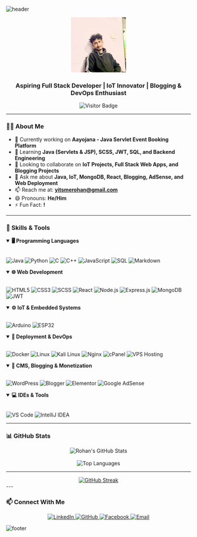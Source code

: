 ![header](https://capsule-render.vercel.app/api?type=waving&color=gradient&height=180&section=header&text=Rohan%20Poudel&animation=fadeIn&fontSize=42&fontColor=ffffff)

<div align="center">
  <img src="https://github.com/RohanPoudel2024/RohanPoudel2024/blob/main/php.jpg?raw=true" 
       width="150" 
       alt="Rohan Poudel Profile Photo">
</div>

<h3 align="center">Aspiring Full Stack Developer | IoT Innovator | Blogging & DevOps Enthusiast</h3>

<p align="center">
  <img src="https://visitor-badge.laobi.icu/badge?page_id=RohanPoudel2024" alt="Visitor Badge" />
</p>

---

### 👨‍💻 About Me

- 🔭 Currently working on **Aayojana - Java Servlet Event Booking Platform**
- 🌱 Learning **Java (Servlets & JSP), SCSS, JWT, SQL, and Backend Engineering**
- 👯 Looking to collaborate on **IoT Projects, Full Stack Web Apps, and Blogging Projects**
- 💬 Ask me about **Java, IoT, MongoDB, React, Blogging, AdSense, and Web Deployment**
- 📫 Reach me at: **[yitsmerohan@gmail.com](mailto:yitsmerohan@gmail.com)**
- 😄 Pronouns: **He/Him**
- ⚡ Fun Fact: **!**

---

### 🧠 Skills & Tools

<details open>
<summary><b>🖥️ Programming Languages</b></summary>
<br>

![Java](https://img.shields.io/badge/Java-ED8B00?style=for-the-badge&logo=openjdk&logoColor=white)
![Python](https://img.shields.io/badge/Python-3776AB?style=for-the-badge&logo=python&logoColor=white)
![C](https://img.shields.io/badge/C-00599C?style=for-the-badge&logo=c&logoColor=white)
![C++](https://img.shields.io/badge/C++-00599C?style=for-the-badge&logo=c%2B%2B&logoColor=white)
![JavaScript](https://img.shields.io/badge/JavaScript-F7DF1E?style=for-the-badge&logo=javascript&logoColor=black)
![SQL](https://img.shields.io/badge/SQL-4479A1?style=for-the-badge&logo=mysql&logoColor=white)
![Markdown](https://img.shields.io/badge/Markdown-000000?style=for-the-badge&logo=markdown&logoColor=white)
</details>

<details open>
<summary><b>🌐 Web Development</b></summary>
<br>

![HTML5](https://img.shields.io/badge/HTML5-E34F26?style=for-the-badge&logo=html5&logoColor=white)
![CSS3](https://img.shields.io/badge/CSS3-1572B6?style=for-the-badge&logo=css3&logoColor=white)
![SCSS](https://img.shields.io/badge/SCSS-CC6699?style=for-the-badge&logo=sass&logoColor=white)
![React](https://img.shields.io/badge/React-20232A?style=for-the-badge&logo=react&logoColor=61DAFB)
![Node.js](https://img.shields.io/badge/Node.js-339933?style=for-the-badge&logo=nodedotjs&logoColor=white)
![Express.js](https://img.shields.io/badge/Express.js-000000?style=for-the-badge&logo=express&logoColor=white)
![MongoDB](https://img.shields.io/badge/MongoDB-4EA94B?style=for-the-badge&logo=mongodb&logoColor=white)
![JWT](https://img.shields.io/badge/JWT-000000?style=for-the-badge&logo=JSON%20web%20tokens&logoColor=white)
</details>

<details open>
<summary><b>⚙️ IoT & Embedded Systems</b></summary>
<br>

![Arduino](https://img.shields.io/badge/Arduino-00979D?style=for-the-badge&logo=arduino&logoColor=white)
![ESP32](https://img.shields.io/badge/ESP32-E7352C?style=for-the-badge&logo=espressif&logoColor=white)
</details>

<details open>
<summary><b>🚀 Deployment & DevOps</b></summary>
<br>

![Docker](https://img.shields.io/badge/Docker-2496ED?style=for-the-badge&logo=docker&logoColor=white)
![Linux](https://img.shields.io/badge/Linux-FCC624?style=for-the-badge&logo=linux&logoColor=black)
![Kali Linux](https://img.shields.io/badge/Kali_Linux-557C94?style=for-the-badge&logo=kalilinux&logoColor=white)
![Nginx](https://img.shields.io/badge/Nginx-009639?style=for-the-badge&logo=nginx&logoColor=white)
![cPanel](https://img.shields.io/badge/cPanel-FF6C2C?style=for-the-badge&logo=cpanel&logoColor=white)
![VPS Hosting](https://img.shields.io/badge/VPS%20Hosting-00A8E8?style=for-the-badge&logo=digitalocean&logoColor=white)
</details>

<details open>
<summary><b>📝 CMS, Blogging & Monetization</b></summary>
<br>

![WordPress](https://img.shields.io/badge/WordPress-21759B?style=for-the-badge&logo=wordpress&logoColor=white)
![Blogger](https://img.shields.io/badge/Blogger-FF5722?style=for-the-badge&logo=blogger&logoColor=white)
![Elementor](https://img.shields.io/badge/Elementor-92003B?style=for-the-badge&logo=elementor&logoColor=white)
![Google AdSense](https://img.shields.io/badge/Google%20AdSense-4285F4?style=for-the-badge&logo=google-adsense&logoColor=white)
</details>

<details open>
<summary><b>💻 IDEs & Tools</b></summary>
<br>

![VS Code](https://img.shields.io/badge/VS%20Code-007ACC?style=for-the-badge&logo=visual-studio-code&logoColor=white)
![IntelliJ IDEA](https://img.shields.io/badge/IntelliJ_IDEA-000000?style=for-the-badge&logo=intellijidea&logoColor=white)
</details>

---

### 📊 GitHub Stats

<div align="center">
  <img src="https://github-readme-stats.vercel.app/api?username=RohanPoudel2024&show_icons=true&theme=radical" alt="Rohan's GitHub Stats" />
  <br><br>
  <img src="https://github-readme-stats.vercel.app/api/top-langs/?username=RohanPoudel2024&layout=compact&theme=tokyonight&langs_count=6" alt="Top Languages" />
</div>

---

<div align="center">
  <a href="https://github.com/rohanpoudel2024">
    <img src="https://github-readme-streak-stats-phi-opal.vercel.app?user=rohanpoudel2024&theme=radical&hide_border=true&background=0D1117&ring=ff3860&fire=ff3860&currStreakLabel=ff3860" alt="GitHub Streak"/>
  </a>
</div>
---

### 📫 Connect With Me

<p align="center">
  <a href="https://www.linkedin.com/in/rohan-poudel-065467320/">
    <img src="https://img.shields.io/badge/LinkedIn-0077B5?style=for-the-badge&logo=linkedin&logoColor=white" alt="LinkedIn" />
  </a>
  <a href="https://github.com/RohanPoudel2024">
    <img src="https://img.shields.io/badge/GitHub-100000?style=for-the-badge&logo=github&logoColor=white" alt="GitHub" />
  </a>
  <a href="https://facebook.com/1rohan.dev">
    <img src="https://img.shields.io/badge/Facebook-1877F2?style=for-the-badge&logo=facebook&logoColor=white" alt="Facebook" />
  </a>
  <a href="mailto:yitsmerohan@gmail.com">
    <img src="https://img.shields.io/badge/Email-D14836?style=for-the-badge&logo=gmail&logoColor=white" alt="Email" />
  </a>
</p>


![footer](https://capsule-render.vercel.app/api?type=waving&color=gradient&height=100&section=footer)
